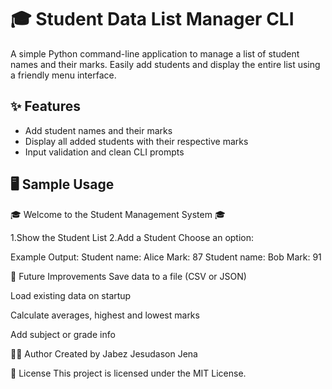 # 🎓 Student Data List Manager CLI

A simple Python command-line application to manage a list of student names and their marks. Easily add students and display the entire list using a friendly menu interface.

## ✨ Features

- Add student names and their marks
- Display all added students with their respective marks
- Input validation and clean CLI prompts

## 🖥️ Sample Usage

🎓 Welcome to the Student Management System 🎓

1.Show the Student List
2.Add a Student
Choose an option:



Example Output:
Student name: Alice Mark: 87
Student name: Bob Mark: 91


📌 Future Improvements
Save data to a file (CSV or JSON)

Load existing data on startup

Calculate averages, highest and lowest marks

Add subject or grade info

👨‍💻 Author
Created by Jabez Jesudason Jena

📝 License
This project is licensed under the MIT License.
